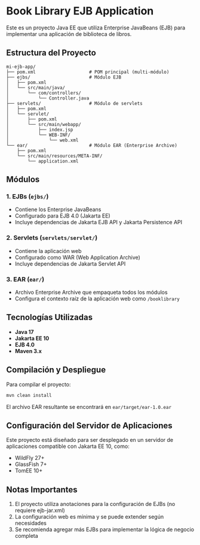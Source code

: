 # Book Library EJB Application

Este es un proyecto Java EE que utiliza Enterprise JavaBeans (EJB) para implementar una aplicación de biblioteca de libros.

## Estructura del Proyecto

```
mi-ejb-app/
├── pom.xml                    # POM principal (multi-módulo)
├── ejbs/                      # Módulo EJB
│   ├── pom.xml
│   └── src/main/java/
│       └── com/controllers/
│           └── Controller.java
├── servlets/                  # Módulo de servlets
│   ├── pom.xml
│   └── servlet/
│       ├── pom.xml
│       └── src/main/webapp/
│           ├── index.jsp
│           └── WEB-INF/
│               └── web.xml
└── ear/                       # Módulo EAR (Enterprise Archive)
    ├── pom.xml
    └── src/main/resources/META-INF/
        └── application.xml
```

## Módulos

### 1. EJBs (`ejbs/`)
- Contiene los Enterprise JavaBeans
- Configurado para EJB 4.0 (Jakarta EE)
- Incluye dependencias de Jakarta EJB API y Jakarta Persistence API

### 2. Servlets (`servlets/servlet/`)
- Contiene la aplicación web
- Configurado como WAR (Web Application Archive)
- Incluye dependencias de Jakarta Servlet API

### 3. EAR (`ear/`)
- Archivo Enterprise Archive que empaqueta todos los módulos
- Configura el contexto raíz de la aplicación web como `/booklibrary`

## Tecnologías Utilizadas

- **Java 17**
- **Jakarta EE 10**
- **EJB 4.0**
- **Maven 3.x**

## Compilación y Despliegue

Para compilar el proyecto:

```bash
mvn clean install
```

El archivo EAR resultante se encontrará en `ear/target/ear-1.0.ear`

## Configuración del Servidor de Aplicaciones

Este proyecto está diseñado para ser desplegado en un servidor de aplicaciones compatible con Jakarta EE 10, como:
- WildFly 27+
- GlassFish 7+
- TomEE 10+

## Notas Importantes

1. El proyecto utiliza anotaciones para la configuración de EJBs (no requiere ejb-jar.xml)
2. La configuración web es mínima y se puede extender según necesidades
3. Se recomienda agregar más EJBs para implementar la lógica de negocio completa 